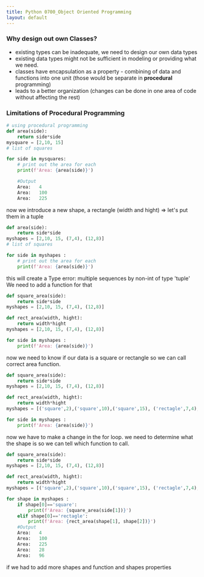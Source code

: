 ```yaml
---
title: Python 0700_Object Oriented Programming
layout: default
---
```


### Why design out own Classes?

* existing types can be inadequate, we need to design our own data types
* existing data types might not be sufficient in modeling or providing what we need.
* classes have encapsulation as a property - combining of data and functions into one unit (those would be separate in **procedural** programming)
* leads to a better organization (changes can be done in one area of code without affecting the rest)

### Limitations of Procedural Programming

```python
# using procedural programming
def area(side):
    return side*side
mysquare = [2,10, 15]
# list of squares

for side in mysquares:
    # print out the area for each
    print(f'Area: {area(side)}')

    #Output
    Area:   4
    Area:   100
    Area:   225 
```

now we introduce a new shape, a rectangle (width and hight)
=> let's put them in a tuple

```python
def area(side):
    return side*side
myshapes = [2,10, 15, (7,4), (12,8)]
# list of squares

for side in myshapes :
    # print out the area for each
    print(f'Area: {area(side)}')
```

this will create a Type error: multiple sequences by non-int of type 'tuple'
We need to add a function for that

```python
def square_area(side):
    return side*side
myshapes = [2,10, 15, (7,4), (12,8)]

def rect_area(width, hight):
    return width*hight
myshapes = [2,10, 15, (7,4), (12,8)]

for side in myshapes :
    print(f'Area: {area(side)}')
```

now we need to know if our data is a square or rectangle
so we can call correct area function.

```python
def square_area(side):
    return side*side
myshapes = [2,10, 15, (7,4), (12,8)]

def rect_area(width, hight):
    return width*hight
myshapes = [('square',2),('square',10),('square',15), ('rectagle',7,4), ('rectagle',12,8)]

for side in myshapes :
    print(f'Area: {area(side)}')
```

now we have to make a change in the for loop.
we need to determine what the shape is so we can tell which function to call.

```python
def square_area(side):
    return side*side
myshapes = [2,10, 15, (7,4), (12,8)]

def rect_area(width, hight):
    return width*hight
myshapes = [('square',2),('square',10),('square',15), ('rectagle',7,4), ('rectagle',12,8)]

for shape in myshapes :
    if shape[0]=='square':
        print(f'Area: {square_area(side[1])}')
    elif shape[0]=='rectagle':
        print(f'Area: {rect_area(shape[1], shape[2])}')
    #Output
    Area:   4
    Area:   100
    Area:   225 
    Area:   28 
    Area:   96 

```

if we had to add more shapes and function and shapes properties